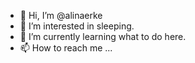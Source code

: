 - 👋 Hi, I’m @alinaerke
- 👀 I’m interested in sleeping.
- 🌱 I’m currently learning what to do here.
- 📫 How to reach me ...

<!---
alinaerke/alinaerke is a ✨ special ✨ repository because its `README.md` (this file) appears on your GitHub profile.
You can click the Preview link to take a look at your changes.
--->
